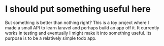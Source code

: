 # I should put something useful here

But something is better than nothing right? This is a toy project where I made a small API to learn laravel and perhaps build an app off it. It currently works in testing and eventually I might make it into something useful. Its purpose is to be a relatively simple todo app. 
